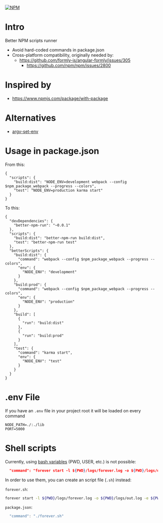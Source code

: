 [![NPM](https://nodei.co/npm/better-npm-run.png)](https://npmjs.org/package/better-npm-run)

# Intro

Better NPM scripts runner

- Avoid hard-coded commands in package.json
- Cross-platform compatibility, originally needed by:
    - https://github.com/formly-js/angular-formly/issues/305
        - https://github.com/npm/npm/issues/2800

# Inspired by

- https://www.npmjs.com/package/with-package

# Alternatives

- [argv-set-env](https://github.com/kentcdodds/argv-set-env)

# Usage in package.json

From this:
```
{
  "scripts": {
    "build:dist": "NODE_ENV=development webpack --config $npm_package_webpack --progress --colors",
    "test": "NODE_ENV=production karma start"
  }
}
```

To this:
```
{
  "devDependencies": {
    "better-npm-run": "~0.0.1"
  },
  "scripts": {
    "build:dist": "better-npm-run build:dist",
    "test": "better-npm-run test"
  },
  "betterScripts": {
    "build:dist": {
      "command": "webpack --config $npm_package_webpack --progress --colors",
      "env": {
        "NODE_ENV": "development"
      }
    },
    "build:prod": {
      "command": "webpack --config $npm_package_webpack --progress --colors",
      "env": {
        "NODE_ENV": "production"
      }
    },
    "build": [
      {
        "run": "build:dist"
      },
      {
        "run": "build:prod"
      }
    ],
    "test": {
      "command": "karma start",
      "env": {
        "NODE_ENV": "test"
      }
    }
  }
}
```

# .env File

If you have an `.env` file in your project root it will be loaded on every command

```
NODE_PATH=./:./lib
PORT=5000
```

# Shell scripts

Currently, using [bash variables](http://tldp.org/LDP/abs/html/internalvariables.html) (PWD, USER, etc.) is not possible: 

``` JSON
  "command": "forever start -l ${PWD}/logs/forever.log -o ${PWD}/logs/out.log -e ${PWD}/logs/errors.log -a index.js",
```

In order to use them, you can create an script file (`.sh`) instead:

`forever.sh`:
``` bash
forever start -l ${PWD}/logs/forever.log -o ${PWD}/logs/out.log -e ${PWD}/logs/errors.log -a index.js
```

`package.json`:
``` javascript
  "command": "./forever.sh"
```
